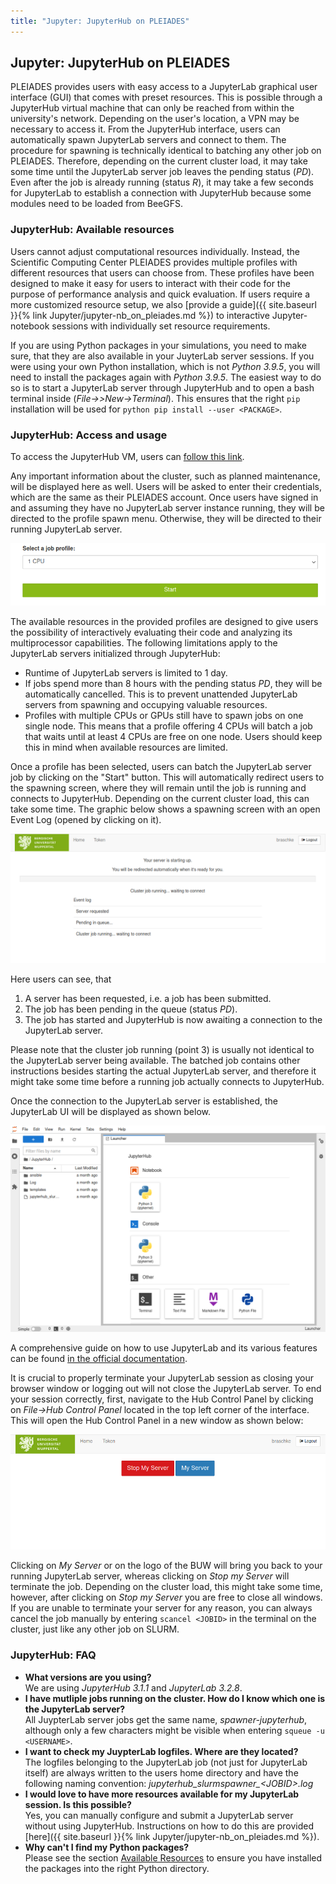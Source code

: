 ```yaml
---
title: "Jupyter: JupyterHub on PLEIADES"
---
```


## Jupyter: JupyterHub on PLEIADES

PLEIADES provides users with easy access to a JupyterLab graphical user interface (GUI) that comes with preset resources. This is possible through a JupyterHub virtual machine that can only be reached from within the university's network. Depending on the user's location, a VPN may be necessary to access it. From the JupyterHub interface, users can automatically spawn JupyterLab servers and connect to them. The procedure for spawning is technically identical to batching any other job on PLEIADES. Therefore, depending on the current cluster load, it may take some time until the JupyterLab server job leaves the pending status (*PD*). Even after the job is already running (status *R*), it may take a few seconds for JupyterLab to establish a connection with JupyterHub because some modules need to be loaded from BeeGFS.

### JupyterHub: Available resources

Users cannot adjust computational resources individually. Instead, the Scientific Computing Center PLEIADES provides multiple profiles with different resources that users can choose from. These profiles have been designed to make it easy for users to interact with their code for the purpose of performance analysis and quick evaluation. If users require a more customized resource setup, we also [provide a guide]({{ site.baseurl }}{% link Jupyter/jupyter-nb_on_pleiades.md %}) to interactive Jupyter-notebook sessions with individually set resource requirements.  
  
If you are using Python packages in your simulations, you need to make sure, that they are also available in your JuyterLab server sessions. If you were using your own Python installation, which is not *Python 3.9.5*, you will need to install the packages again with *Python 3.9.5*. The easiest way to do so is to start a JupyterLab server through JupyterHub and to open a bash terminal inside (*File->&gt;New-&gt;Terminal*). This ensures that the right `pip` installation will be used for `python pip install --user <PACKAGE>`.



### JupyterHub: Access and usage

To access the JupyterHub VM, users can [follow this link](https://jupyterhub.pleiades.uni-wuppertal.de/).
  
Any important information about the cluster, such as planned maintenance, will be displayed here as well. Users will be asked to enter their credentials, which are the same as their PLEIADES account. Once users have signed in and assuming they have no JupyterLab server instance running, they will be directed to the profile spawn menu. Otherwise, they will be directed to their running JupyterLab server.

[![Dropdown menu for the profile selection](../assets/img/jupyterhub/jh_profileSelection.png)](../assets/img/jupyterhub/jh_profileSelection.png "Dropdown menu for the profile selection")

The available resources in the provided profiles are designed to give users the possibility of interactively evaluating their code and analyzing its multiprocessor capabilities. The following limitations apply to the JupyterLab servers initialized through JupyterHub:

* Runtime of JupyterLab servers is limited to 1 day.
* If jobs spend more than 8 hours with the pending status *PD*, they will be automatically cancelled. This is to prevent unattended JupyterLab servers from spawning and occupying valuable resources.
* Profiles with multiple CPUs or GPUs still have to spawn jobs on one single node. This means that a profile offering 4 CPUs will batch a job that waits until at least 4 CPUs are free on one node. Users should keep this in mind when available resources are limited.

Once a profile has been selected, users can batch the JupyterLab server job by clicking on the "Start" button. This will automatically redirect users to the spawning screen, where they will remain until the job is running and connects to JupyterHub. Depending on the current cluster load, this can take some time. The graphic below shows a spawning screen with an open Event Log (opened by clicking on it).

[![Spawning screen with open event log](../assets/img/jupyterhub/jh_pending.png)](assets/img/jupyterhub/jh_pending.png "Spawning screen with open event log")

Here users can see, that

1. A server has been requested, i.e. a job has been submitted.
2. The job has been pending in the queue (status *PD*).
3. The job has started and JupyterHub is now awaiting a connection to the JupyterLab server.

Please note that the cluster job running (point 3) is usually not identical to the JupyterLab server being available. The batched job contains other instructions besides starting the actual JupyterLab server, and therefore it might take some time before a running job actually connects to JupyterHub.
  
  
Once the connection to the JupyterLab server is established, the JupyterLab UI will be displayed as shown below.
  
[![GUI of JupyterLab](../assets/img/jupyterhub/jh_interface.png)](assets/img/jupyterhub/jh_interface.png "GUI of JupyterLab")
  
A comprehensive guide on how to use JupyterLab and its various features can be found [in the official documentation](https://jupyterlab.readthedocs.io/en/stable/user/interface.html).
  
It is crucial to properly terminate your JupyterLab session as closing your browser window or logging out will not close the JupyterLab server. To end your session correctly, first, navigate to the Hub Control Panel by clicking on *File-&gt;Hub Control Panel* located in the top left corner of the interface. This will open the Hub Control Panel in a new window as shown below:
  
[![Hub Control Panel](../assets/img/jupyterhub/jh_hubControl.png)](assets/img/jupyterhub/jh_hubControl.png "Hub Control Panel")
  
Clicking on *My Server* or on the logo of the BUW will bring you back to your running JupyterLab server, whereas clicking on *Stop my Server* will terminate the job. Depending on the cluster load, this might take some time, however, after clicking on *Stop my Server* you are free to close all windows.  
If you are unable to terminate your server for any reason, you can always cancel the job manually by entering `scancel <JOBID>` in the terminal on the cluster, just like any other job on SLURM.

### 
  
### JupyterHub: FAQ
* **What versions are you using?**  
We are using *JupyterHub 3.1.1* and *JupyterLab 3.2.8*.
* **I have mutliple jobs running on the cluster. How do I know which one is the JupyterLab server?**  
All JuypterLab server jobs get the same name, *spawner-jupyterhub*, although only a few characters might be visible when entering `squeue -u <USERNAME>`.
* **I want to check my JuypterLab logfiles. Where are they located?**  
The logfiles belonging to the JupyterLab job (not just for JupyterLab itself) are always written to the users home directory and have the following naming convention: *jupyterhub_slurmspawner_&lt;JOBID&gt;.log*
* **I would love to have more resources available for my JupyterLab session. Is this possible?**  
Yes, you can manually configure and submit a JupyterLab server without using JupyterHub. Instructions on how to do this are provided [here]({{ site.baseurl }}{% link Jupyter/jupyter-nb_on_pleiades.md %}). 
* **Why can't I find my Python packages?**  
Please see the section [Available Resources](#jupyterhub:-available-resources) to ensure you have installed the packages into the right Python directory.
















